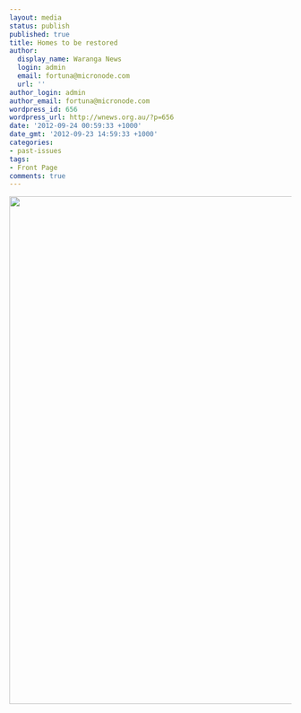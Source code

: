 ```yaml
---
layout: media
status: publish
published: true
title: Homes to be restored
author:
  display_name: Waranga News
  login: admin
  email: fortuna@micronode.com
  url: ''
author_login: admin
author_email: fortuna@micronode.com
wordpress_id: 656
wordpress_url: http://wnews.org.au/?p=656
date: '2012-09-24 00:59:33 +1000'
date_gmt: '2012-09-23 14:59:33 +1000'
categories:
- past-issues
tags:
- Front Page
comments: true
---
```


<a href="{{ site.url }}/images/2012/09/frontpage-20120920.pdf"><img class="alignnone size-full wp-image-654" title="Front Page - September 20, 2012" alt="" src="{{ site.url }}/images/2012/09/frontpage-20120920.png" width="624" height="907" /></a>

